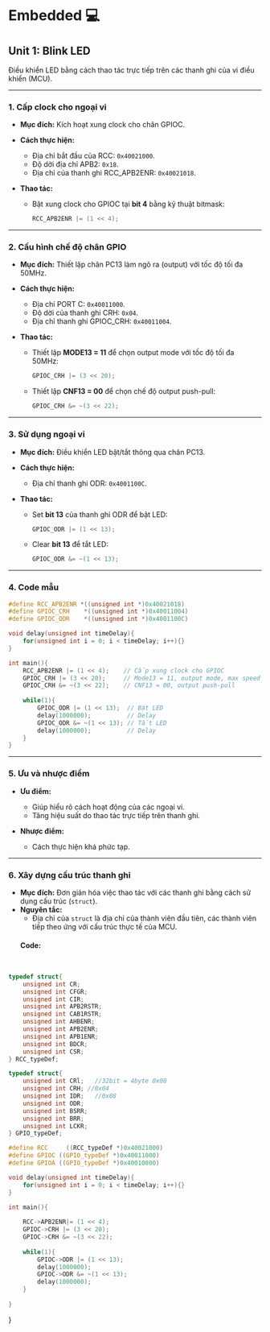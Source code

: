 # Embedded 💻

## Unit 1: Blink LED

Điều khiển LED bằng cách thao tác trực tiếp trên các thanh ghi của vi điều khiển (MCU).

---

### **1. Cấp clock cho ngoại vi**

- **Mục đích:** Kích hoạt xung clock cho chân GPIOC.
- **Cách thực hiện:**
  - Địa chỉ bắt đầu của RCC: `0x40021000`.
  - Độ dời địa chỉ APB2: `0x18`.
  - Địa chỉ của thanh ghi RCC_APB2ENR: `0x40021018`.

- **Thao tác:**
  - Bật xung clock cho GPIOC tại **bit 4** bằng kỹ thuật bitmask:
    ```c
    RCC_APB2ENR |= (1 << 4);
    ```

---

### **2. Cấu hình chế độ chân GPIO**

- **Mục đích:** Thiết lập chân PC13 làm ngõ ra (output) với tốc độ tối đa 50MHz.
- **Cách thực hiện:**
  - Địa chỉ PORT C: `0x40011000`.
  - Độ dời của thanh ghi CRH: `0x04`.
  - Địa chỉ thanh ghi GPIOC_CRH: `0x40011004`.

- **Thao tác:**
  - Thiết lập **MODE13 = 11** để chọn output mode với tốc độ tối đa 50MHz:
    ```c
    GPIOC_CRH |= (3 << 20);
    ```
  - Thiết lập **CNF13 = 00** để chọn chế độ output push-pull:
    ```c
    GPIOC_CRH &= ~(3 << 22);
    ```

---

### **3. Sử dụng ngoại vi**

- **Mục đích:** Điều khiển LED bật/tắt thông qua chân PC13.
- **Cách thực hiện:**
  - Địa chỉ thanh ghi ODR: `0x4001100C`.

- **Thao tác:**
  - Set **bit 13** của thanh ghi ODR để bật LED:
    ```c
    GPIOC_ODR |= (1 << 13);
    ```
  - Clear **bit 13** để tắt LED:
    ```c
    GPIOC_ODR &= ~(1 << 13);
    ```

---

### **4. Code mẫu**


```c
#define RCC_APB2ENR *((unsigned int *)0x40021018)
#define GPIOC_CRH    *((unsigned int *)0x40011004)
#define GPIOC_ODR    *((unsigned int *)0x4001100C)

void delay(unsigned int timeDelay){
    for(unsigned int i = 0; i < timeDelay; i++){}
}

int main(){
    RCC_APB2ENR |= (1 << 4);    // Cấp xung clock cho GPIOC
    GPIOC_CRH |= (3 << 20);     // Mode13 = 11, output mode, max speed 50MHz
    GPIOC_CRH &= ~(3 << 22);    // CNF13 = 00, output push-pull
    
    while(1){
        GPIOC_ODR |= (1 << 13);  // Bật LED
        delay(1000000);          // Delay
        GPIOC_ODR &= ~(1 << 13); // Tắt LED
        delay(1000000);          // Delay
    }
}
```

---

### **5. Ưu và nhược điểm**

- **Ưu điểm:**
  - Giúp hiểu rõ cách hoạt động của các ngoại vi.
  - Tăng hiệu suất do thao tác trực tiếp trên thanh ghi.

- **Nhược điểm:**
  - Cách thực hiện khá phức tạp.

---

### **6. Xây dựng cấu trúc thanh ghi**

- **Mục đích:** Đơn giản hóa việc thao tác với các thanh ghi bằng cách sử dụng cấu trúc (`struct`).
- **Nguyên tắc:**
  - Địa chỉ của `struct` là địa chỉ của thành viên đầu tiên, các thành viên tiếp theo ứng với cấu trúc thực tế của MCU.
  #### Code:

  
```c
  

typedef struct{
	unsigned int CR;
	unsigned int CFGR;
	unsigned int CIR;
	unsigned int APB2RSTR;
	unsigned int CAB1RSTR;
	unsigned int AHBENR;
	unsigned int APB2ENR;
	unsigned int APB1ENR;
	unsigned int BDCR;
	unsigned int CSR;
} RCC_typeDef;

typedef struct{
	unsigned int CRl;	//32bit = 4byte 0x00
	unsigned int CRH; //0x04
	unsigned int IDR;	//0x08
	unsigned int ODR;
	unsigned int BSRR;
	unsigned int BRR;
	unsigned int LCKR;
} GPIO_typeDef;

#define RCC		((RCC_typeDef *)0x40021000)
#define GPIOC ((GPIO_typeDef *)0x40011000)
#define GPIOA ((GPIO_typeDef *)0x40010800)

void delay(unsigned int timeDelay){
	for(unsigned int i = 0; i < timeDelay; i++){}
}

int main(){
	
	RCC->APB2ENR|= (1 << 4);	
	GPIOC->CRH |= (3 << 20);		
	GPIOC->CRH &= ~(3 << 22);
	
	while(1){
		GPIOC->ODR |= (1 << 13);
		delay(1000000);
		GPIOC->ODR &= ~(1 << 13);
		delay(1000000);
	}
	
}
```


	
}
```
  

